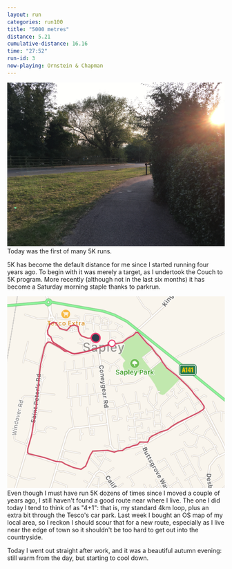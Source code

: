 ```yaml
---
layout: run
categories: run100
title: "5000 metres"
distance: 5.21
cumulative-distance: 16.16
time: "27:52"
run-id: 3
now-playing: Ornstein & Chapman
---
```


![Autumn evening](/assets/images/2020-09-22/before.jpg)
Today was the first of many 5K runs.

5K has become the default distance for me since I started running four years ago. To begin with it was merely a target, as I undertook the Couch to 5K program. More recently (although not in the last six months) it has become a Saturday morning staple thanks to parkrun.

![A map from Fitbit of my run](/assets/images/2020-09-22/fitbit-map.png)
Even though I must have run 5K dozens of times since I moved a couple of years ago, I still haven't found a good route near where I live. The one I did today I tend to think of as "4+1": that is, my standard 4km loop, plus an extra bit through the Tesco's car park. Last week I bought an OS map of my local area, so I reckon I should scour that for a new route, especially as I live near the edge of town so it shouldn't be too hard to get out into the countryside.

Today I went out straight after work, and it was a beautiful autumn evening: still warm from the day, but starting to cool down.
